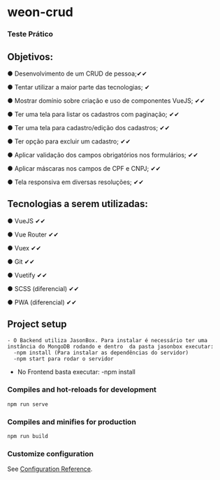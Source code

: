 # weon-crud
### Teste Prático

## Objetivos:

● Desenvolvimento de um CRUD de pessoa;✔✔

● Tentar utilizar a maior parte das tecnologias; ✔

● Mostrar domínio sobre criação e uso de componentes VueJS; ✔✔

● Ter uma tela para listar os cadastros com paginação; ✔✔

● Ter uma tela para cadastro/edição dos cadastros; ✔✔

● Ter opção para excluir um cadastro; ✔✔

● Aplicar validação dos campos obrigatórios nos formulários; ✔✔

● Aplicar máscaras nos campos de CPF e CNPJ; ✔✔

● Tela responsiva em diversas resoluções; ✔✔

## Tecnologias a serem utilizadas:
● VueJS ✔✔

● Vue Router ✔✔

● Vuex ✔✔

● Git ✔✔

● Vuetify ✔✔

● SCSS (diferencial) ✔✔

● PWA (diferencial) ✔✔


## Project setup
```
- O Backend utiliza JasonBox. Para instalar é necessário ter uma instância do MongoDB rodando e dentro  da pasta jasonbox executar:
  -npm install (Para instalar as dependências do servidor)
  -npm start para rodar o servidor

```
- No Frontend basta executar:
  -npm install

### Compiles and hot-reloads for development
```
npm run serve
```

### Compiles and minifies for production
```
npm run build
```

### Customize configuration
See [Configuration Reference](https://cli.vuejs.org/config/).
